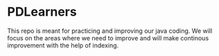 # PDLearners
This repo is meant for practicing and improving our java coding. We will focus on the areas where we need to improve and will make continous improvement with the help of indexing.

